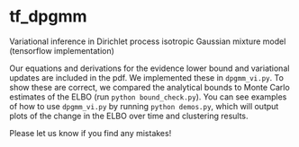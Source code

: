 # tf_dpgmm
Variational inference in Dirichlet process isotropic Gaussian mixture model (tensorflow implementation)

Our equations and derivations for the evidence lower bound and variational updates are included in the pdf. We implemented these in ```dpgmm_vi.py```.
To show these are correct, we compared the analytical bounds to Monte Carlo estimates of the ELBO (run ```python bound_check.py```).
You can see examples of how to use ```dpgmm_vi.py``` by running ```python demos.py```, which will output plots of the change in the ELBO over time and clustering results.

Please let us know if you find any mistakes!
